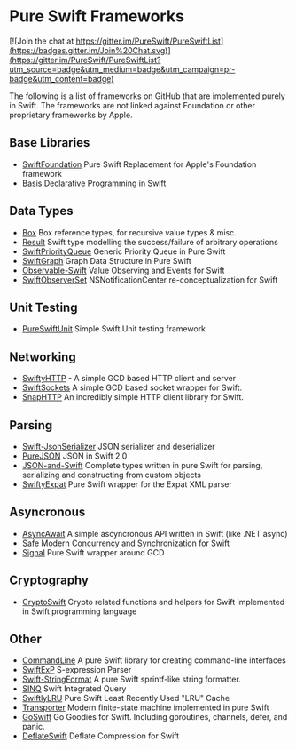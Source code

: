 # Pure Swift Frameworks

[![Join the chat at https://gitter.im/PureSwift/PureSwiftList](https://badges.gitter.im/Join%20Chat.svg)](https://gitter.im/PureSwift/PureSwiftList?utm_source=badge&utm_medium=badge&utm_campaign=pr-badge&utm_content=badge)

The following is a list of frameworks on GitHub that are implemented purely in Swift. The frameworks are not linked against Foundation or other proprietary frameworks by Apple.

## Base Libraries
- [SwiftFoundation](https://github.com/PureSwift/SwiftFoundation) Pure Swift Replacement for Apple's Foundation framework
- [Basis](https://github.com/typelift/Basis) Declarative Programming in Swift

## Data Types
- [Box](https://github.com/robrix/Box) Box reference types, for recursive value types & misc.
- [Result](https://github.com/antitypical/Result) Swift type modelling the success/failure of arbitrary operations
- [SwiftPriorityQueue](https://github.com/davecom/SwiftPriorityQueue) Generic Priority Queue in Pure Swift
- [SwiftGraph](https://github.com/davecom/SwiftGraph) Graph Data Structure in Pure Swift
- [Observable-Swift](https://github.com/slazyk/Observable-Swift) Value Observing and Events for Swift
- [SwiftObserverSet](https://github.com/mikeash/SwiftObserverSet) NSNotificationCenter re-conceptualization for Swift

## Unit Testing
- [PureSwiftUnit](https://github.com/demmys/PureSwiftUnit) Simple Swift Unit testing framework

## Networking
- [SwiftyHTTP](https://github.com/AlwaysRightInstitute/SwiftyHTTP) - A simple GCD based HTTP client and server
- [SwiftSockets](https://github.com/AlwaysRightInstitute/SwiftSockets) A simple GCD based socket wrapper for Swift.
- [SnapHTTP](https://github.com/tidwall/SnapHTTP) An incredibly simple HTTP client library for Swift.

## Parsing
- [Swift-JsonSerializer](https://github.com/gfx/Swift-JsonSerializer) JSON serializer and deserializer
- [PureJSON](https://github.com/awesome404/PureJSON) JSON in Swift 2.0
- [JSON-and-Swift](https://github.com/einfachmensch/JSON-and-Swift) Complete types written in pure Swift for parsing, serializing and constructing from custom objects
- [SwiftyExpat](https://github.com/AlwaysRightInstitute/SwiftyExpat) Pure Swift wrapper for the Expat XML parser

## Asyncronous
- [AsyncAwait](https://github.com/awesome404/AsyncAwait) A simple ascyncronous API written in Swift (like .NET async)
- [Safe](https://github.com/tidwall/Safe) Modern Concurrency and Synchronization for Swift
- [Signal](https://github.com/blinker13/Signal) Pure Swift wrapper around GCD

## Cryptography
- [CryptoSwift](https://github.com/krzyzanowskim/CryptoSwift) Crypto related functions and helpers for Swift implemented in Swift programming language

## Other
- [CommandLine](https://github.com/jatoben/CommandLine) A pure Swift library for creating command-line interfaces
- [SwiftExP](https://github.com/mrackwitz/SwiftExP) S-expression Parser
- [Swift-StringFormat](https://github.com/gfx/Swift-StringFormat) A pure Swift sprintf-like string formatter.
- [SINQ](https://github.com/slazyk/SINQ) Swift Integrated Query
- [SwiftlyLRU](https://github.com/justinmfischer/SwiftlyLRU) Pure Swift Least Recently Used "LRU" Cache
- [Transporter](https://github.com/DenHeadless/Transporter) Modern finite-state machine implemented in pure Swift
- [GoSwift](https://github.com/tidwall/GoSwift) Go Goodies for Swift. Including goroutines, channels, defer, and panic.
- [DeflateSwift](https://github.com/tidwall/DeflateSwift) Deflate Compression for Swift
